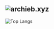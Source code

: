 ![archieb.xyz](https://github-readme-stats.vercel.app/api?username=archieewtf&show_icons=true&theme=midnight-purple)
---------
![Top Langs](https://github-readme-stats.vercel.app/api/top-langs/?username=archieewtf&langs_count=8&theme=midnight-purple)
